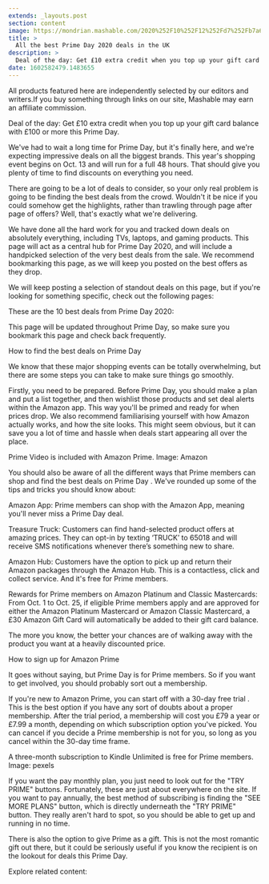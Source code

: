 ```yaml
--- 
extends: _layouts.post 
section: content 
image: https://mondrian.mashable.com/2020%252F10%252F12%252Fd7%252Fb7a60adcc0134bcfbfa7c275e3872ee4.0adda.jpg%252F1200x630.jpg?signature=EVEDSnyQMDyWvgIF-Dk3CWpKvZU= 
title: > 
  All the best Prime Day 2020 deals in the UK 
description: > 
  Deal of the day: Get £10 extra credit when you top up your gift card balance with £100 or more this Prime Day.There are going to be a lot of deals to consider, so your only real problem is going to be finding the best deals from the crowd.This page will act as a central hub for Prime Day 2020, and will include a handpicked selection of the very best deals from the sale.Image: AmazonYou should also be aware of all the different ways that Prime members can shop and find the best deals on Prime Day .How to sign up for Amazon PrimeIt goes without saying, but Prime Day is for Prime members. 
date: 1602582479.1483655 
--- 
```

All products featured here are independently selected by our editors and writers.If you buy something through links on our site, Mashable may earn an affiliate commission.

Deal of the day: Get £10 extra credit when you top up your gift card balance with £100 or more this Prime Day.

We've had to wait a long time for Prime Day, but it's finally here, and we're expecting impressive deals on all the biggest brands. This year's shopping event begins on Oct. 13 and will run for a full 48 hours. That should give you plenty of time to find discounts on everything you need.

There are going to be a lot of deals to consider, so your only real problem is going to be finding the best deals from the crowd. Wouldn't it be nice if you could somehow get the highlights, rather than trawling through page after page of offers? Well, that's exactly what we're delivering.

We have done all the hard work for you and tracked down deals on absolutely everything, including TVs, laptops, and gaming products. This page will act as a central hub for Prime Day 2020, and will include a handpicked selection of the very best deals from the sale. We recommend bookmarking this page, as we will keep you posted on the best offers as they drop.

We will keep posting a selection of standout deals on this page, but if you're looking for something specific, check out the following pages:

These are the 10 best deals from Prime Day 2020:

This page will be updated throughout Prime Day, so make sure you bookmark this page and check back frequently.

How to find the best deals on Prime Day

We know that these major shopping events can be totally overwhelming, but there are some steps you can take to make sure things go smoothly.

Firstly, you need to be prepared. Before Prime Day, you should make a plan and put a list together, and then wishlist those products and set deal alerts within the Amazon app. This way you'll be primed and ready for when prices drop. We also recommend familiarising yourself with how Amazon actually works, and how the site looks. This might seem obvious, but it can save you a lot of time and hassle when deals start appearing all over the place.

Prime Video is included with Amazon Prime. Image: Amazon

You should also be aware of all the different ways that Prime members can shop and find the best deals on Prime Day . We've rounded up some of the tips and tricks you should know about:

Amazon App: Prime members can shop with the Amazon App, meaning you'll never miss a Prime Day deal.

Treasure Truck: Customers can find hand-selected product offers at amazing prices. They can opt-in by texting ‘TRUCK’ to 65018 and will receive SMS notifications whenever there’s something new to share.

Amazon Hub: Customers have the option to pick up and return their Amazon packages through the Amazon Hub. This is a contactless, click and collect service. And it's free for Prime members.

Rewards for Prime members on Amazon Platinum and Classic Mastercards: From Oct. 1 to Oct. 25, if eligible Prime members apply and are approved for either the Amazon Platinum Mastercard or Amazon Classic Mastercard, a £30 Amazon Gift Card will automatically be added to their gift card balance.

The more you know, the better your chances are of walking away with the product you want at a heavily discounted price.

How to sign up for Amazon Prime

It goes without saying, but Prime Day is for Prime members. So if you want to get involved, you should probably sort out a membership.

If you're new to Amazon Prime, you can start off with a 30-day free trial . This is the best option if you have any sort of doubts about a proper membership. After the trial period, a membership will cost you £79 a year or £7.99 a month, depending on which subscription option you've picked. You can cancel if you decide a Prime membership is not for you, so long as you cancel within the 30-day time frame.

A three-month subscription to Kindle Unlimited is free for Prime members. Image: pexels

If you want the pay monthly plan, you just need to look out for the "TRY PRIME" buttons. Fortunately, these are just about everywhere on the site. If you want to pay annually, the best method of subscribing is finding the "SEE MORE PLANS" button, which is directly underneath the "TRY PRIME" button. They really aren't hard to spot, so you should be able to get up and running in no time.

There is also the option to give Prime as a gift. This is not the most romantic gift out there, but it could be seriously useful if you know the recipient is on the lookout for deals this Prime Day.

Explore related content: